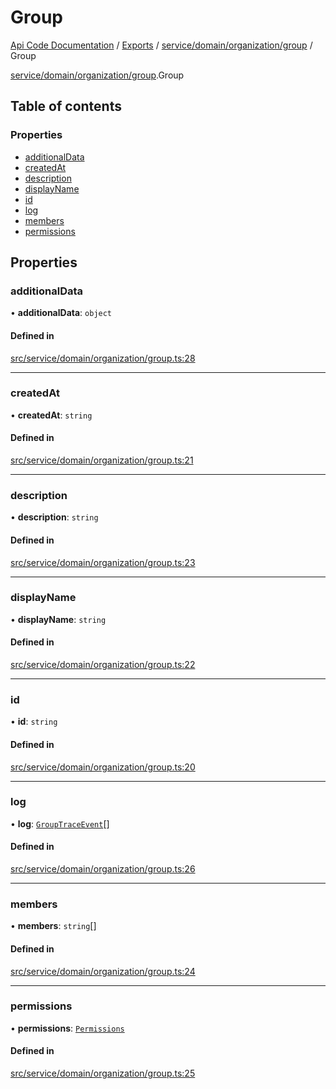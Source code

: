 # Group
 
[Api Code Documentation](../README.md) / [Exports](../modules.md) / [service/domain/organization/group](../modules/service_domain_organization_group.md) / Group

[service/domain/organization/group](../modules/service_domain_organization_group.md).Group

## Table of contents

### Properties

- [additionalData](service_domain_organization_group.Group.md#additionaldata)
- [createdAt](service_domain_organization_group.Group.md#createdat)
- [description](service_domain_organization_group.Group.md#description)
- [displayName](service_domain_organization_group.Group.md#displayname)
- [id](service_domain_organization_group.Group.md#id)
- [log](service_domain_organization_group.Group.md#log)
- [members](service_domain_organization_group.Group.md#members)
- [permissions](service_domain_organization_group.Group.md#permissions)

## Properties

### additionalData

• **additionalData**: `object`

#### Defined in

[src/service/domain/organization/group.ts:28](https://github.com/openkfw/TruBudget/blob/aca360d/api/src/service/domain/organization/group.ts#L28)

___

### createdAt

• **createdAt**: `string`

#### Defined in

[src/service/domain/organization/group.ts:21](https://github.com/openkfw/TruBudget/blob/aca360d/api/src/service/domain/organization/group.ts#L21)

___

### description

• **description**: `string`

#### Defined in

[src/service/domain/organization/group.ts:23](https://github.com/openkfw/TruBudget/blob/aca360d/api/src/service/domain/organization/group.ts#L23)

___

### displayName

• **displayName**: `string`

#### Defined in

[src/service/domain/organization/group.ts:22](https://github.com/openkfw/TruBudget/blob/aca360d/api/src/service/domain/organization/group.ts#L22)

___

### id

• **id**: `string`

#### Defined in

[src/service/domain/organization/group.ts:20](https://github.com/openkfw/TruBudget/blob/aca360d/api/src/service/domain/organization/group.ts#L20)

___

### log

• **log**: [`GroupTraceEvent`](service_domain_organization_group_trace_event.GroupTraceEvent.md)[]

#### Defined in

[src/service/domain/organization/group.ts:26](https://github.com/openkfw/TruBudget/blob/aca360d/api/src/service/domain/organization/group.ts#L26)

___

### members

• **members**: `string`[]

#### Defined in

[src/service/domain/organization/group.ts:24](https://github.com/openkfw/TruBudget/blob/aca360d/api/src/service/domain/organization/group.ts#L24)

___

### permissions

• **permissions**: [`Permissions`](../modules/service_domain_permissions.md#permissions)

#### Defined in

[src/service/domain/organization/group.ts:25](https://github.com/openkfw/TruBudget/blob/aca360d/api/src/service/domain/organization/group.ts#L25)
